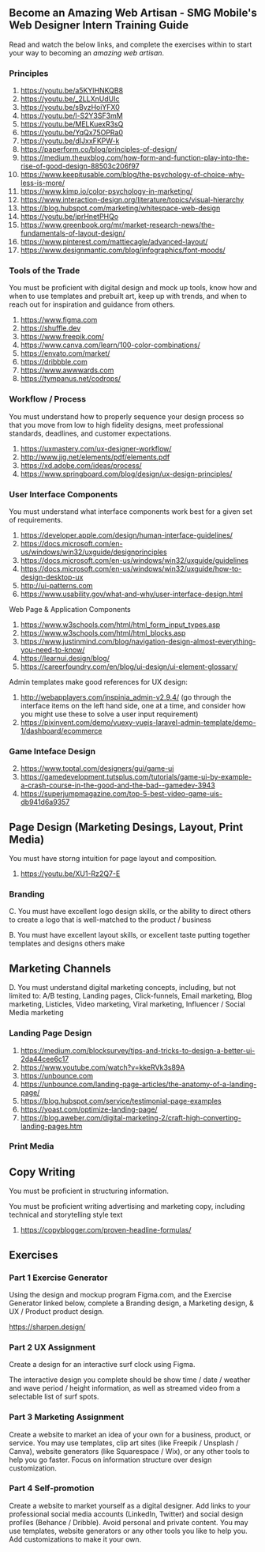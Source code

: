 ## Become an Amazing Web Artisan - SMG Mobile's Web Designer Intern Training Guide

Read and watch the below links, and complete the exercises within to start your way to becoming an _amazing web artisan_.

### Principles

1) https://youtu.be/a5KYlHNKQB8
2) https://youtu.be/_2LLXnUdUIc
3) https://youtu.be/sByzHoiYFX0
4) https://youtu.be/l-S2Y3SF3mM
5) https://youtu.be/MELKuexR3sQ
6) https://youtu.be/YqQx75OPRa0
7) https://youtu.be/dIJxxFKPW-k 
8) https://paperform.co/blog/principles-of-design/
9) https://medium.theuxblog.com/how-form-and-function-play-into-the-rise-of-good-design-88503c206f97
10) https://www.keepitusable.com/blog/the-psychology-of-choice-why-less-is-more/
11) https://www.kimp.io/color-psychology-in-marketing/
12) https://www.interaction-design.org/literature/topics/visual-hierarchy
14) https://blog.hubspot.com/marketing/whitespace-web-design
14) https://youtu.be/jprHnetPHQo
15) https://www.greenbook.org/mr/market-research-news/the-fundamentals-of-layout-design/
16) https://www.pinterest.com/mattiecagle/advanced-layout/
17) https://www.designmantic.com/blog/infographics/font-moods/

### Tools of the Trade

You must be proficient with digital design and mock up tools, know how and when to use templates and prebuilt art, keep up with trends, and when to reach out for inspiration and guidance from others.

1) https://www.figma.com
2) https://shuffle.dev
3) https://www.freepik.com/
4) https://www.canva.com/learn/100-color-combinations/
5) https://envato.com/market/
6) https://dribbble.com
7) https://www.awwwards.com
8) https://tympanus.net/codrops/

### Workflow / Process

You must understand how to properly sequence your design process so that you move from low to high fidelity designs, meet professional standards, deadlines, and customer expectations.

1) https://uxmastery.com/ux-designer-workflow/
2) http://www.jjg.net/elements/pdf/elements.pdf
3) https://xd.adobe.com/ideas/process/ 
4) https://www.springboard.com/blog/design/ux-design-principles/ 

### User Interface Components

You must understand what interface components work best for a given set of requirements.

1) https://developer.apple.com/design/human-interface-guidelines/
2) https://docs.microsoft.com/en-us/windows/win32/uxguide/designprinciples
3) https://docs.microsoft.com/en-us/windows/win32/uxguide/guidelines
4) https://docs.microsoft.com/en-us/windows/win32/uxguide/how-to-design-desktop-ux
5) http://ui-patterns.com
6) https://www.usability.gov/what-and-why/user-interface-design.html

Web Page & Application Components

1) https://www.w3schools.com/html/html_form_input_types.asp
2) https://www.w3schools.com/html/html_blocks.asp
3) https://www.justinmind.com/blog/navigation-design-almost-everything-you-need-to-know/
4) https://learnui.design/blog/ 
5) https://careerfoundry.com/en/blog/ui-design/ui-element-glossary/

Admin templates make good references for UX design:

1) http://webapplayers.com/inspinia_admin-v2.9.4/ (go through the interface items on the left hand side, one at a time, and consider how you might use these to solve a user input requirement)
2) https://pixinvent.com/demo/vuexy-vuejs-laravel-admin-template/demo-1/dashboard/ecommerce

### Game Inteface Design
2) https://www.toptal.com/designers/gui/game-ui
3) https://gamedevelopment.tutsplus.com/tutorials/game-ui-by-example-a-crash-course-in-the-good-and-the-bad--gamedev-3943
4) https://superjumpmagazine.com/top-5-best-video-game-uis-db941d6a9357

## Page Design (Marketing Desings, Layout, Print Media)

You must have storng intuition for page layout and composition.


1) https://youtu.be/XU1-Rz2Q7-E

### Branding

C. You must have excellent logo design skills, or the ability to direct others to create a logo that is well-matched to the product / business



B. You must have excellent layout skills, or excellent taste putting together templates and designs others make





## Marketing Channels

D. You must understand digital marketing concepts, including, but not limited to:
A/B testing, Landing pages, Click-funnels, Email marketing, Blog marketing, Listicles, Video marketing, Viral marketing, Influencer / Social Media marketing

### Landing Page Design
1) https://medium.com/blocksurvey/tips-and-tricks-to-design-a-better-ui-2da44cee6c17
1) https://www.youtube.com/watch?v=kkeRVk3s89A
2) https://unbounce.com
2) https://unbounce.com/landing-page-articles/the-anatomy-of-a-landing-page/
3) https://blog.hubspot.com/service/testimonial-page-examples
4) https://yoast.com/optimize-landing-page/
5) https://blog.aweber.com/digital-marketing-2/craft-high-converting-landing-pages.htm

### Print Media

## Copy Writing
You must be proficient in structuring information. 


You must be proficient writing advertising and marketing copy, including technical and storytelling style text

1) https://copyblogger.com/proven-headline-formulas/



## Exercises 

### Part 1 Exercise Generator

Using the design and mockup program Figma.com, and the Exercise Generator linked below, complete a Branding design, a Marketing design, & UX / Product product design.

https://sharpen.design/

### Part 2 UX Assignment

Create a design for an interactive surf clock using Figma. 

The interactive design you complete should be show time / date / weather and wave period / height information, as well as streamed video from a selectable list of surf spots.

### Part 3 Marketing Assignment

Create a website to market an idea of your own for a business, product, or service. You may use templates, clip art sites (like Freepik / Unsplash / Canva), website generators (like Squarespace / Wix), or any other tools to help you go faster. Focus on information structure over design customization.

### Part 4 Self-promotion

Create a website to market yourself as a digital designer. Add links to your professional social media accounts (LinkedIn, Twitter) and social design profiles (Behance / Dribble). Avoid personal and private content. You may use templates, website generators or any other tools you like to help you. Add customizations to make it your own.

